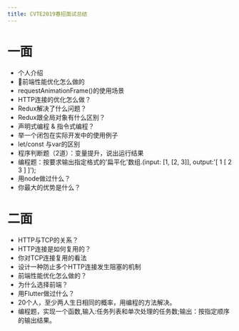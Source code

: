 ```yaml
---
title: CVTE2019春招面试总结
---
```


# 一面

- 个人介绍
- 前端性能优化怎么做的
- requestAnimationFrame()的使用场景
- HTTP连接的优化怎么做？
- Redux解决了什么问题？
- Redux跟全局对象有什么区别？
- 声明式编程 & 指令式编程？
- 举一个闭包在实际开发中的使用例子
- let/const 与var的区别
- 程序判断题（2道）：变量提升，说出运行结果
- 编程题：按要求输出指定格式的'扁平化'数组.(input: [1, [2, 3]], output:'[ 1 [ 2 3 ] ]');
- 用node做过什么？
- 你最大的优势是什么？

# 二面

- HTTP与TCP的关系？
- HTTP连接是如何复用的？
- 你对TCP连接复用的看法
- 设计一种防止多个HTTP连接发生阻塞的机制
- 前端性能优化怎么做的？
- 为什么选择前端？
- 用Flutter做过什么？
- 20个人，至少两人生日相同的概率，用编程的方法解决。
- 编程题，实现一个函数,输入:任务列表和单次处理的任务数;输出：按指定顺序的输出结果。

